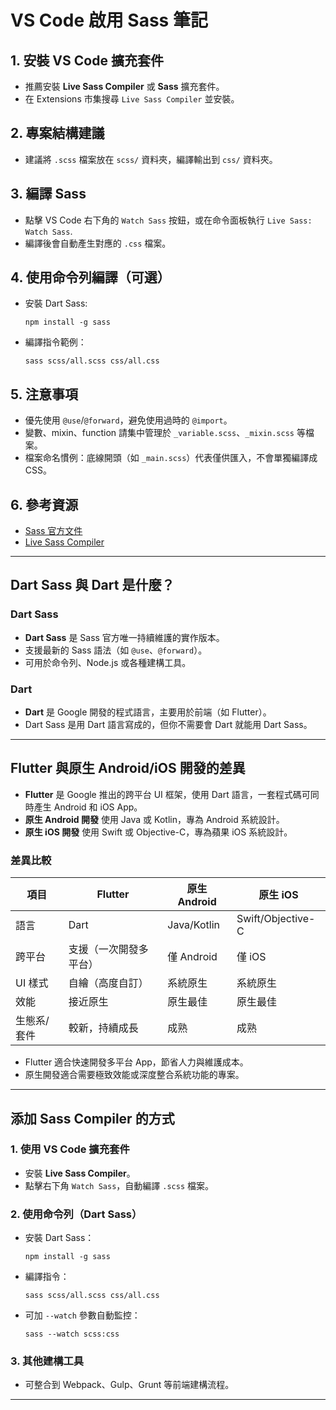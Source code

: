 # VS Code 啟用 Sass 筆記

## 1. 安裝 VS Code 擴充套件
- 推薦安裝 **Live Sass Compiler** 或 **Sass** 擴充套件。
- 在 Extensions 市集搜尋 `Live Sass Compiler` 並安裝。

## 2. 專案結構建議
- 建議將 `.scss` 檔案放在 `scss/` 資料夾，編譯輸出到 `css/` 資料夾。

## 3. 編譯 Sass
- 點擊 VS Code 右下角的 `Watch Sass` 按鈕，或在命令面板執行 `Live Sass: Watch Sass`.
- 編譯後會自動產生對應的 `.css` 檔案。

## 4. 使用命令列編譯（可選）
- 安裝 Dart Sass:  
  ```
  npm install -g sass
  ```
- 編譯指令範例：  
  ```
  sass scss/all.scss css/all.css
  ```

## 5. 注意事項
- 優先使用 `@use`/`@forward`，避免使用過時的 `@import`。
- 變數、mixin、function 請集中管理於 `_variable.scss`、`_mixin.scss` 等檔案。
- 檔案命名慣例：底線開頭（如 `_main.scss`）代表僅供匯入，不會單獨編譯成 CSS。

## 6. 參考資源
- [Sass 官方文件](https://sass-lang.com/documentation/)
- [Live Sass Compiler](https://marketplace.visualstudio.com/items?itemName=glenn2223.live-sass)

---

## Dart Sass 與 Dart 是什麼？

### Dart Sass
- **Dart Sass** 是 Sass 官方唯一持續維護的實作版本。
- 支援最新的 Sass 語法（如 `@use`、`@forward`）。
- 可用於命令列、Node.js 或各種建構工具。

### Dart
- **Dart** 是 Google 開發的程式語言，主要用於前端（如 Flutter）。
- Dart Sass 是用 Dart 語言寫成的，但你不需要會 Dart 就能用 Dart Sass。

---

## Flutter 與原生 Android/iOS 開發的差異

- **Flutter** 是 Google 推出的跨平台 UI 框架，使用 Dart 語言，一套程式碼可同時產生 Android 和 iOS App。
- **原生 Android 開發** 使用 Java 或 Kotlin，專為 Android 系統設計。
- **原生 iOS 開發** 使用 Swift 或 Objective-C，專為蘋果 iOS 系統設計。

### 差異比較
| 項目         | Flutter                | 原生 Android         | 原生 iOS           |
|--------------|------------------------|----------------------|--------------------|
| 語言         | Dart                   | Java/Kotlin          | Swift/Objective-C  |
| 跨平台       | 支援（一次開發多平台）  | 僅 Android           | 僅 iOS             |
| UI 樣式      | 自繪（高度自訂）       | 系統原生             | 系統原生           |
| 效能         | 接近原生               | 原生最佳             | 原生最佳           |
| 生態系/套件  | 較新，持續成長         | 成熟                 | 成熟               |

- Flutter 適合快速開發多平台 App，節省人力與維護成本。
- 原生開發適合需要極致效能或深度整合系統功能的專案。

---

## 添加 Sass Compiler 的方式

### 1. 使用 VS Code 擴充套件
- 安裝 **Live Sass Compiler**。
- 點擊右下角 `Watch Sass`，自動編譯 `.scss` 檔案。

### 2. 使用命令列（Dart Sass）
- 安裝 Dart Sass：
  ```
  npm install -g sass
  ```
- 編譯指令：
  ```
  sass scss/all.scss css/all.css
  ```
- 可加 `--watch` 參數自動監控：
  ```
  sass --watch scss:css
  ```

### 3. 其他建構工具
- 可整合到 Webpack、Gulp、Grunt 等前端建構流程。

---
